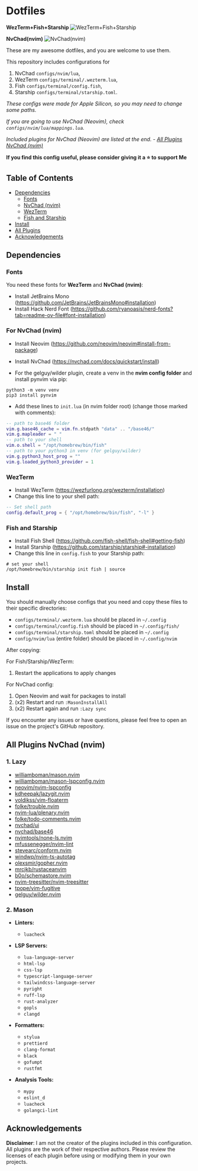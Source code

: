 # Dotfiles

**WezTerm+Fish+Starship**
<img src="./images/Wezterm+Fish+Starship.png" alt="WezTerm+Fish+Starship"/>

**NvChad(nvim)**
<img src="./images/NvChad(nvim).png" alt="NvChad(nvim)"/>

These are my awesome dotfiles, and you are welcome to use them.

This repository includes configurations for

1. NvChad `configs/nvim/lua`,
2. WezTerm `configs/terminal/.wezterm.lua`,
3. Fish `configs/terminal/config.fish`,
4. Starship `configs/terminal/starship.toml`.

_These configs were made for Apple Silicon, so you may need to change some paths._

_If you are going to use NvChad (Neovim), check `configs/nvim/lua/mappings.lua`._

_Included plugins for NvChad (Neovim) are listed at the end. - [All Plugins NvChad (nvim)](#all-plugins-nvchad-nvim)_

**If you find this config useful, please consider giving it a ⭐ to support Me**

## Table of Contents

- [Dependencies](#dependencies)
  - [Fonts](#fonts)
  - [NvChad (nvim)](#for-nvchad-nvim)
  - [WezTerm](#wezterm)
  - [Fish and Starship](#fish-and-starship)
- [Install](#install)
- [All Plugins](#all-plugins-nvchad-nvim)
- [Acknowledgements](#Acknowledgements)

## Dependencies

### Fonts

You need these fonts for **WezTerm** and **NvChad (nvim)**:

- Install JetBrains Mono (https://github.com/JetBrains/JetBrainsMono#installation)
- Install Hack Nerd Font (https://github.com/ryanoasis/nerd-fonts?tab=readme-ov-file#font-installation)

### For NvChad (nvim)

- Install Neovim (https://github.com/neovim/neovim#install-from-package)
- Install NvChad (https://nvchad.com/docs/quickstart/install)

- For the gelguy/wilder plugin, create a venv in the **nvim config folder** and install pynvim via pip:

```shell
python3 -m venv venv
pip3 install pynvim
```

- Add these lines to `init.lua` (in nvim folder root) (change those marked with comments):

```lua
-- path to base46 folder
vim.g.base46_cache = vim.fn.stdpath "data" .. "/base46/"
vim.g.mapleader = " "
-- path to your shell
vim.o.shell = "/opt/homebrew/bin/fish"
-- path to your python3 in venv (for gelguy/wilder)
vim.g.python3_host_prog = ""
vim.g.loaded_python3_provider = 1
```

### WezTerm

- Install WezTerm (https://wezfurlong.org/wezterm/installation)
- Change this line to your shell path:

```lua
-- Set shell path
config.default_prog = { "/opt/homebrew/bin/fish", "-l" }
```

### Fish and Starship

- Install Fish Shell (https://github.com/fish-shell/fish-shell#getting-fish)
- Install Starship (https://github.com/starship/starship#-installation)
- Change this line in `config.fish` to your Starship path:

```fish
# set your shell
/opt/homebrew/bin/starship init fish | source
```

## Install

You should manually choose configs that you need and copy these files to their specific directories:

- `configs/terminal/.wezterm.lua` should be placed in `~/.config`
- `configs/terminal/config.fish` should be placed in `~/.config/fish/`
- `configs/terminal/starship.toml` should be placed in `~/.config`
- `config/nvim/lua` (entire folder) should be placed in `~/.config/nvim`

After copying:

For Fish/Starship/WezTerm:

1. Restart the applications to apply changes

For NvChad config:

1. Open Neovim and wait for packages to install
2. (x2) Restart and run `:MasonInstallAll`
3. (x2) Restart again and run `:Lazy sync`

If you encounter any issues or have questions, please feel free to open an issue on the project's GitHub repository.

## All Plugins NvChad (nvim)

### 1. Lazy

- [williamboman/mason.nvim](https://github.com/williamboman/mason.nvim)
- [williamboman/mason-lspconfig.nvim](https://github.com/williamboman/mason-lspconfig.nvim)
- [neovim/nvim-lspconfig](https://github.com/neovim/nvim-lspconfig)
- [kdheepak/lazygit.nvim](https://github.com/kdheepak/lazygit.nvim)
- [voldikss/vim-floaterm](https://github.com/voldikss/vim-floaterm)
- [folke/trouble.nvim](https://github.com/folke/trouble.nvim)
- [nvim-lua/plenary.nvim](https://github.com/nvim-lua/plenary.nvim)
- [folke/todo-comments.nvim](https://github.com/folke/todo-comments.nvim)
- [nvchad/ui](https://github.com/NvChad/ui)
- [nvchad/base46](https://github.com/NvChad/base46)
- [nvimtools/none-ls.nvim](https://github.com/nvimtools/none-ls.nvim)
- [mfussenegger/nvim-lint](https://github.com/mfussenegger/nvim-lint)
- [stevearc/conform.nvim](https://github.com/stevearc/conform.nvim)
- [windwp/nvim-ts-autotag](https://github.com/windwp/nvim-ts-autotag)
- [olexsmir/gopher.nvim](https://github.com/olexsmir/gopher.nvim)
- [mrcjkb/rustaceanvim](https://github.com/mrcjkb/rustaceanvim)
- [b0o/schemastore.nvim](https://github.com/b0o/schemastore.nvim)
- [nvim-treesitter/nvim-treesitter](https://github.com/nvim-treesitter/nvim-treesitter)
- [tpope/vim-fugitive](https://github.com/tpope/vim-fugitive)
- [gelguy/wilder.nvim](https://github.com/gelguy/wilder.nvim)

### 2. Mason

- **Linters:**

  - `luacheck`

- **LSP Servers:**

  - `lua-language-server`
  - `html-lsp`
  - `css-lsp`
  - `typescript-language-server`
  - `tailwindcss-language-server`
  - `pyright`
  - `ruff-lsp`
  - `rust-analyzer`
  - `gopls`
  - `clangd`

- **Formatters:**

  - `stylua`
  - `prettierd`
  - `clang-format`
  - `black`
  - `gofumpt`
  - `rustfmt`

- **Analysis Tools:**

  - `mypy`
  - `eslint_d`
  - `luacheck`
  - `golangci-lint`

## Acknowledgements

**Disclaimer**: I am not the creator of the plugins included in this configuration. All plugins are the work of their respective authors. Please review the licenses of each plugin before using or modifying them in your own projects.

